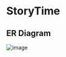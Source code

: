 # StoryTime

## ER Diagram
![image](https://github.com/ktemplin/StoryTime/assets/2086863/2b426a5d-b3aa-431f-a487-1819627f4d55)
